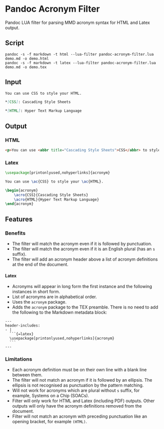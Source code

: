 # Pandoc Acronym Filter

Pandoc LUA filter for parsing MMD acronym syntax for HTML and Latex output.

## Script

```
pandoc -s -f markdown -t html --lua-filter pandoc-acronym-filter.lua demo.md -o demo.html
pandoc -s -f markdown -t latex --lua-filter pandoc-acronym-filter.lua demo.md -o demo.tex
```

## Input

```md
You can use CSS to style your HTML.

*[CSS]: Cascading Style Sheets

*[HTML]: Hyper Text Markup Language
```

## Output

### HTML

```html
<p>You can use <abbr title="Cascading Style Sheets">CSS</abbr> to style your <abbr title="HyperText Markup Language">HTML</abbr>.</p>
```

### Latex

```latex
\usepackage[printonlyused,nohyperlinks]{acronym}

You can use \ac{CSS} to style your \ac{HTML}.

\begin{acronym}
    \acro{CSS}{Cascading Style Sheets}
    \acro{HTML}{Hyper Text Markup Language}
\end{acronym}
```

## Features

### Benefits

* The filter will match the acronym even if it is followed by punctuation.
* The filter will match the acronym even if it is an English plural (has an `s` suffix).
* The filter will add an acronym header above a list of acronym definitions at the end of the document.

#### Latex

* Acronyms will appear in long form the first instance and the following instances in short form.
* List of acronyms are in alphabetical order.
* Uses the `acronym` package.
* Adds the `acronym` package to the TEX preamble. There is no need to add the following to the Markdown metadata block:
``````
---
header-includes:
- |
  ```{=latex}
  \usepackage[printonlyused,nohyperlinks]{acronym}
  ```
---
``````

### Limitations

* Each acronym definition must be on their own line with a blank line between them.
* The filter will not match an acronym if it is followed by an ellipsis. The ellipsis is not recognised as punctuation by the pattern matching.
* Will not work for acronyms which are plural without `s` suffix, for example, Systems on a Chip (SOACs).
* Filter will only work for HTML and Latex (including PDF) outputs. Other outputs will only have the acronym definitions removed from the document.
* Filter will not match an acronym with preceding punctuation like an opening bracket, for example `(HTML)`.
